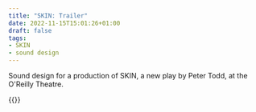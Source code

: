 ```yaml
---
title: "SKIN: Trailer"
date: 2022-11-15T15:01:26+01:00
draft: false
tags:
- SKIN
- sound design
---
```


Sound design for a production of SKIN, a new play by Peter Todd, at the O'Reilly Theatre.

{{<youtube id="RaEu-x7RfPw">}}

